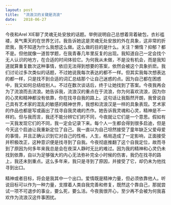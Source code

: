 ```yaml
---
layout: post
title:  "流浪汉的关键是流浪"
date:   2018-06-27
---
```


<p>
今夜和Arel XIE聊了灵魂无处安放的话题。举例说明自己总想着背着破包，衣衫褴褛，臭气熏天的在世界乞讨。我告诉她这是灵魂无处安放的外在具象，这非常的折麽我，我不知道为什么我想这么做。这么做的目的是什么。关注？懒惰？抑郁？都不是。但他就像一道哲学题，在我青春几年里反复的出现。我知道自己一定会找个无人认识的地方，在合适的时间体验它。为何我从未做，不是没有机会，而是我知道就算重复数次这种事情，依旧无法得到想要的答案，依然会被这个具象折麽。我们讨论过多次类似的话题，不过她说我每次表达的都不一样。但其实我每次想表达的都一样，只是找不到合适的词汇总结那个让自己迷惑的点。因为自己都在困惑中，我又如何总结给别人。不过在数次谈话后，终于让她找到了答案。今夜我再会为了流浪而去流浪。她告诉我，流浪汉的重点在于流浪，你为何喜欢流浪，因为你的心灵和精神都没有依靠，你在找寻自我的路上。这句话让我豁然开朗，我曾说自己具有艺术家的混乱的敏感的精神世界，我想和流浪汉是一样的具象表现。艺术家的作品也都是写或画出了找寻自我灵魂的杰作。她告诉我灵魂和心灵，精神是不一样的。但与我而言，我还不能分辨它们的不同，今夜就让它们是一个意思。假如有一天我发现它们的不同，我一定会记录下来。每个人一生都会得到很多启迪，但是今天这个启迪让我重新定位了自己。我一直以为自己坦然接受了童年缺乏父爱母爱的事情，并且正确认识到它对自己的性格，人生，格局造成了一定影响，正面接受并积极改正，这种意识便是找寻到了自我。今夜彻底推翻了这个自我定位，故而寻到了原因为何多年来我总是会在夜深人静时无比的难过。因为我的精神和心灵仍未找到依靠，自以为足够强大的内心无法弥补完全小时候的伤害，我仍在找寻的路上，我还未到重点。这么多年来，我只是寻到了原因，并接受了它，却仍未为他找寻到出口。
</p>
<p>
精神或者目标，将会是我其中一个出口。爱情既是精神力量，但必须依靠他人。听说目标可以作为一种力量，支撑着人类自我完善和修复，既然这个靠自己，那就尝试一项不可退步的事业，要么死，要么活。今夜我很开心，至少再不会被为何我喜欢作为流浪汉这件事困扰。
</p>
